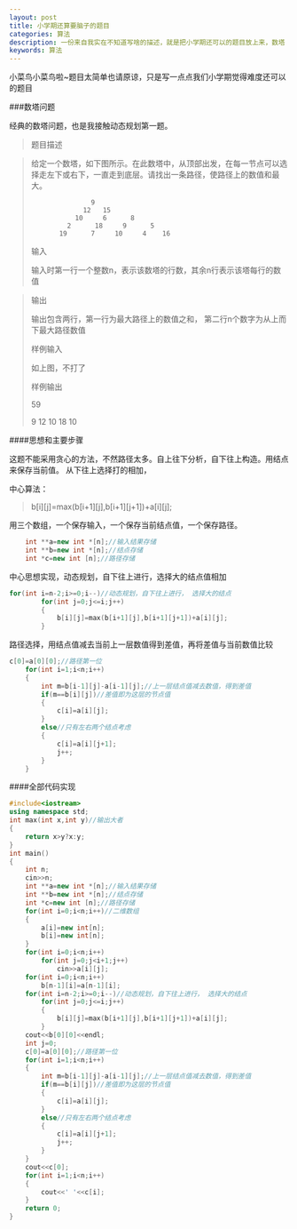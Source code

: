 ```yaml
---
layout: post
title: 小学期还算要脑子的题目
categories: 算法
description: 一份来自我实在不知道写啥的描述，就是把小学期还可以的题目放上来，数塔
keywords: 算法
---
```


小菜鸟小菜鸟啦~题目太简单也请原谅，只是写一点点我们小学期觉得难度还可以的题目

###数塔问题

经典的数塔问题，也是我接触动态规划第一题。

> 题目描述
 
>给定一个数塔，如下图所示。在此数塔中，从顶部出发，在每一节点可以选择走左下或右下，一直走到底层。请找出一条路径，使路径上的数值和最大。
>
>                    9
>                  12   15
>                10     6      8
>              2      18     9      5
>            19      7     10     4    16
>            
>输入
>
>输入时第一行一个整数n，表示该数塔的行数，其余n行表示该塔每行的数值


>输出
>
>输出包含两行，第一行为最大路径上的数值之和， 第二行n个数字为从上而下最大路径数值
>
>样例输入
>
>如上图，不打了
>
>
>样例输出
>
>59
>
>9 12 10 18 10


####思想和主要步骤

这题不能采用贪心的方法，不然路径太多。自上往下分析，自下往上构造。用结点来保存当前值。
从下往上选择打的相加，

中心算法：
> b[i][j]=max(b[i+1][j],b[i+1][j+1])+a[i][j];

用三个数组，一个保存输入，一个保存当前结点值，一个保存路径。
``` C++
	int **a=new int *[n];//输入结果存储 
	int **b=new int *[n];//结点存储 
	int *c=new int [n];//路径存储 
```

中心思想实现，动态规划，自下往上进行，选择大的结点值相加
```C++
for(int i=n-2;i>=0;i--)//动态规划，自下往上进行， 选择大的结点 
		for(int j=0;j<=i;j++)
		{
			b[i][j]=max(b[i+1][j],b[i+1][j+1])+a[i][j];
		}
```

路径选择，用结点值减去当前上一层数值得到差值，再将差值与当前数值比较
```C++
c[0]=a[0][0];//路径第一位 
	for(int i=1;i<n;i++)
	{
		int m=b[i-1][j]-a[i-1][j];//上一层结点值减去数值，得到差值 
		if(m==b[i][j])//差值即为这层的节点值 
		{
			c[i]=a[i][j];
		}
		else//只有左右两个结点考虑 
		{
			c[i]=a[i][j+1];
			j++;
		}	
	}

```

####全部代码实现
```C++
#include<iostream>
using namespace std;
int max(int x,int y)//输出大者 
{
	return x>y?x:y;
}
int main()
{
	int n;
	cin>>n;
	int **a=new int *[n];//输入结果存储 
	int **b=new int *[n];//结点存储 
	int *c=new int [n];//路径存储 
	for(int i=0;i<n;i++)//二维数组 
	{
		a[i]=new int[n];
		b[i]=new int[n];
	}
	for(int i=0;i<n;i++)
		for(int j=0;j<i+1;j++)
			cin>>a[i][j];
	for(int i=0;i<n;i++)
		b[n-1][i]=a[n-1][i];
	for(int i=n-2;i>=0;i--)//动态规划，自下往上进行， 选择大的结点 
		for(int j=0;j<=i;j++)
		{
			b[i][j]=max(b[i+1][j],b[i+1][j+1])+a[i][j];
		}
	cout<<b[0][0]<<endl;
	int j=0;
	c[0]=a[0][0];//路径第一位 
	for(int i=1;i<n;i++)
	{
		int m=b[i-1][j]-a[i-1][j];//上一层结点值减去数值，得到差值 
		if(m==b[i][j])//差值即为这层的节点值 
		{
			c[i]=a[i][j];
		}
		else//只有左右两个结点考虑 
		{
			c[i]=a[i][j+1];
			j++;
		}	
	}
	cout<<c[0];
	for(int i=1;i<n;i++)
	{
		cout<<' '<<c[i];
	}
	return 0;
}
```

